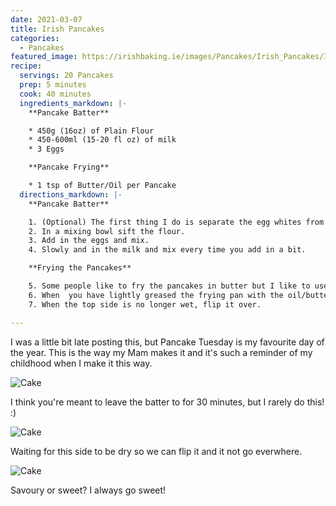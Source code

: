 ```yaml
---
date: 2021-03-07
title: Irish Pancakes
categories:
  - Pancakes
featured_image: https://irishbaking.ie/images/Pancakes/Irish_Pancakes/Image_4.jpg
recipe:
  servings: 20 Pancakes
  prep: 5 minutes
  cook: 40 minutes
  ingredients_markdown: |-
    **Pancake Batter**

    * 450g (16oz) of Plain Flour
    * 450-600ml (15-20 fl oz) of milk
    * 3 Eggs

    **Pancake Frying**

    * 1 tsp of Butter/Oil per Pancake
  directions_markdown: |-
    **Pancake Batter**

    1. (Optional) The first thing I do is separate the egg whites from the egg yoke and then beat the egg whites with an electric whisk until I have stiff white peaks. 
    2. In a mixing bowl sift the flour.
    3. Add in the eggs and mix.
    4. Slowly and in the milk and mix every time you add in a bit.

    **Frying the Pancakes**

    5. Some people like to fry the pancakes in butter but I like to use Olive Oil. (Probably not the healthiest)
    6. When  you have lightly greased the frying pan with the oil/butter and it has come to temperature, add some of the pancake batter.
    7. When the top side is no longer wet, flip it over.

---
```

I was a little bit late posting this, but Pancake Tuesday is my favourite day of the year. This is the way my Mam makes it and it's such a reminder of my childhood when I make it this way.

![Cake](https://irishbaking.ie/images/Pancakes/Irish_Pancakes/Image_1.jpg)

I think you're meant to leave the batter to for 30 minutes, but I rarely do this! :)

![Cake](https://irishbaking.ie/images/Pancakes/Irish_Pancakes/Image_2.jpg)

Waiting for this side to be dry so we can flip it and it not go everwhere.

![Cake](https://irishbaking.ie/images/Pancakes/Irish_Pancakes/Image_3.jpg)

Savoury or sweet? I always go sweet!
